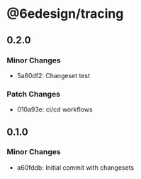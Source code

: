 # @6edesign/tracing

## 0.2.0

### Minor Changes

- 5a60df2: Changeset test

### Patch Changes

- 010a93e: ci/cd workflows

## 0.1.0

### Minor Changes

- a60fddb: Initial commit with changesets
